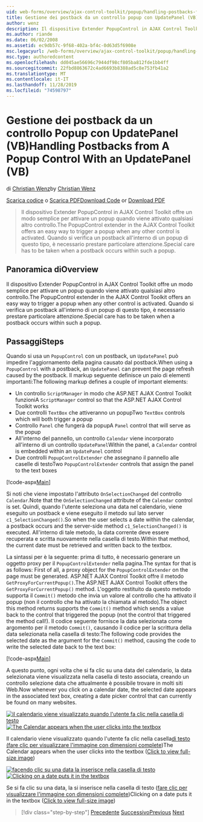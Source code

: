 ```yaml
---
uid: web-forms/overview/ajax-control-toolkit/popup/handling-postbacks-from-a-popup-control-with-an-updatepanel-vb
title: Gestione dei postback da un controllo popup con UpdatePanel (VB) | Microsoft Docs
author: wenz
description: Il dispositivo Extender PopupControl in AJAX Control Toolkit offre un modo semplice per attivare un popup quando viene attivato qualsiasi altro controllo. È necessario prestare particolare attenzione...
ms.author: riande
ms.date: 06/02/2008
ms.assetid: ec9db57c-9f68-402a-bf4c-0d63d5f6908e
msc.legacyurl: /web-forms/overview/ajax-control-toolkit/popup/handling-postbacks-from-a-popup-control-with-an-updatepanel-vb
msc.type: authoredcontent
ms.openlocfilehash: dd045ae56696c7944df98cf805ba812fde1bb4ff
ms.sourcegitcommit: 22fbd8863672c4ad6693b8388ad5c8e753fb41a2
ms.translationtype: MT
ms.contentlocale: it-IT
ms.lasthandoff: 11/28/2019
ms.locfileid: "74598797"
---
```

# <a name="handling-postbacks-from-a-popup-control-with-an-updatepanel-vb"></a><span data-ttu-id="46be0-104">Gestione dei postback da un controllo Popup con UpdatePanel (VB)</span><span class="sxs-lookup"><span data-stu-id="46be0-104">Handling Postbacks from A Popup Control With an UpdatePanel (VB)</span></span>

<span data-ttu-id="46be0-105">di [Christian Wenz](https://github.com/wenz)</span><span class="sxs-lookup"><span data-stu-id="46be0-105">by [Christian Wenz](https://github.com/wenz)</span></span>

<span data-ttu-id="46be0-106">[Scarica codice](https://download.microsoft.com/download/9/3/f/93f8daea-bebd-4821-833b-95205389c7d0/PopupControl2.vb.zip) o [Scarica PDF](https://download.microsoft.com/download/2/d/c/2dc10e34-6983-41d4-9c08-f78f5387d32b/popupcontrol2VB.pdf)</span><span class="sxs-lookup"><span data-stu-id="46be0-106">[Download Code](https://download.microsoft.com/download/9/3/f/93f8daea-bebd-4821-833b-95205389c7d0/PopupControl2.vb.zip) or [Download PDF](https://download.microsoft.com/download/2/d/c/2dc10e34-6983-41d4-9c08-f78f5387d32b/popupcontrol2VB.pdf)</span></span>

> <span data-ttu-id="46be0-107">Il dispositivo Extender PopupControl in AJAX Control Toolkit offre un modo semplice per attivare un popup quando viene attivato qualsiasi altro controllo.</span><span class="sxs-lookup"><span data-stu-id="46be0-107">The PopupControl extender in the AJAX Control Toolkit offers an easy way to trigger a popup when any other control is activated.</span></span> <span data-ttu-id="46be0-108">Quando si verifica un postback all'interno di un popup di questo tipo, è necessario prestare particolare attenzione.</span><span class="sxs-lookup"><span data-stu-id="46be0-108">Special care has to be taken when a postback occurs within such a popup.</span></span>

## <a name="overview"></a><span data-ttu-id="46be0-109">Panoramica di</span><span class="sxs-lookup"><span data-stu-id="46be0-109">Overview</span></span>

<span data-ttu-id="46be0-110">Il dispositivo Extender PopupControl in AJAX Control Toolkit offre un modo semplice per attivare un popup quando viene attivato qualsiasi altro controllo.</span><span class="sxs-lookup"><span data-stu-id="46be0-110">The PopupControl extender in the AJAX Control Toolkit offers an easy way to trigger a popup when any other control is activated.</span></span> <span data-ttu-id="46be0-111">Quando si verifica un postback all'interno di un popup di questo tipo, è necessario prestare particolare attenzione.</span><span class="sxs-lookup"><span data-stu-id="46be0-111">Special care has to be taken when a postback occurs within such a popup.</span></span>

## <a name="steps"></a><span data-ttu-id="46be0-112">Passaggi</span><span class="sxs-lookup"><span data-stu-id="46be0-112">Steps</span></span>

<span data-ttu-id="46be0-113">Quando si usa un `PopupControl` con un postback, un `UpdatePanel` può impedire l'aggiornamento della pagina causato dal postback.</span><span class="sxs-lookup"><span data-stu-id="46be0-113">When using a `PopupControl` with a postback, an `UpdatePanel` can prevent the page refresh caused by the postback.</span></span> <span data-ttu-id="46be0-114">Il markup seguente definisce un paio di elementi importanti:</span><span class="sxs-lookup"><span data-stu-id="46be0-114">The following markup defines a couple of important elements:</span></span>

- <span data-ttu-id="46be0-115">Un controllo `ScriptManager` in modo che ASP.NET AJAX Control Toolkit funzioni</span><span class="sxs-lookup"><span data-stu-id="46be0-115">A `ScriptManager` control so that the ASP.NET AJAX Control Toolkit works</span></span>
- <span data-ttu-id="46be0-116">Due controlli `TextBox` che attiveranno un popup</span><span class="sxs-lookup"><span data-stu-id="46be0-116">Two `TextBox` controls which will both trigger a popup</span></span>
- <span data-ttu-id="46be0-117">Controllo `Panel` che fungerà da popup</span><span class="sxs-lookup"><span data-stu-id="46be0-117">A `Panel` control that will serve as the popup</span></span>
- <span data-ttu-id="46be0-118">All'interno del pannello, un controllo `Calendar` viene incorporato all'interno di un controllo `UpdatePanel`</span><span class="sxs-lookup"><span data-stu-id="46be0-118">Within the panel, a `Calendar` control is embedded within an `UpdatePanel` control</span></span>
- <span data-ttu-id="46be0-119">Due controlli `PopupControlExtender` che assegnano il pannello alle caselle di testo</span><span class="sxs-lookup"><span data-stu-id="46be0-119">Two `PopupControlExtender` controls that assign the panel to the text boxes</span></span>

[!code-aspx[Main](handling-postbacks-from-a-popup-control-with-an-updatepanel-vb/samples/sample1.aspx)]

<span data-ttu-id="46be0-120">Si noti che viene impostato l'attributo `OnSelectionChanged` del controllo `Calendar`.</span><span class="sxs-lookup"><span data-stu-id="46be0-120">Note that the `OnSelectionChanged` attribute of the `Calendar` control is set.</span></span> <span data-ttu-id="46be0-121">Quindi, quando l'utente seleziona una data nel calendario, viene eseguito un postback e viene eseguito il metodo sul lato server `c1_SelectionChanged()`.</span><span class="sxs-lookup"><span data-stu-id="46be0-121">So when the user selects a date within the calendar, a postback occurs and the server-side method `c1_SelectionChanged()` is executed.</span></span> <span data-ttu-id="46be0-122">All'interno di tale metodo, la data corrente deve essere recuperata e scritta nuovamente nella casella di testo.</span><span class="sxs-lookup"><span data-stu-id="46be0-122">Within that method, the current date must be retrieved and written back to the textbox.</span></span>

<span data-ttu-id="46be0-123">La sintassi per è la seguente: prima di tutto, è necessario generare un oggetto proxy per il `PopupControlExtender` nella pagina.</span><span class="sxs-lookup"><span data-stu-id="46be0-123">The syntax for that is as follows: First of all, a proxy object for the `PopupControlExtender` on the page must be generated.</span></span> <span data-ttu-id="46be0-124">ASP.NET AJAX Control Toolkit offre il metodo `GetProxyForCurrentPopup()`.</span><span class="sxs-lookup"><span data-stu-id="46be0-124">The ASP.NET AJAX Control Toolkit offers the `GetProxyForCurrentPopup()` method.</span></span> <span data-ttu-id="46be0-125">L'oggetto restituito da questo metodo supporta il `Commit()` metodo che invia un valore al controllo che ha attivato il popup (non il controllo che ha attivato la chiamata al metodo).</span><span class="sxs-lookup"><span data-stu-id="46be0-125">The object this method returns supports the `Commit()` method which sends a value back to the control that triggered the popup (not the control that triggered the method call!).</span></span> <span data-ttu-id="46be0-126">Il codice seguente fornisce la data selezionata come argomento per il metodo `Commit()`, causando il codice per la scrittura della data selezionata nella casella di testo:</span><span class="sxs-lookup"><span data-stu-id="46be0-126">The following code provides the selected date as the argument for the `Commit()` method, causing the code to write the selected date back to the text box:</span></span>

[!code-aspx[Main](handling-postbacks-from-a-popup-control-with-an-updatepanel-vb/samples/sample2.aspx)]

<span data-ttu-id="46be0-127">A questo punto, ogni volta che si fa clic su una data del calendario, la data selezionata viene visualizzata nella casella di testo associata, creando un controllo selezione data che attualmente è possibile trovare in molti siti Web.</span><span class="sxs-lookup"><span data-stu-id="46be0-127">Now whenever you click on a calendar date, the selected date appears in the associated text box, creating a date picker control that can currently be found on many websites.</span></span>

<span data-ttu-id="46be0-128">[![il calendario viene visualizzato quando l'utente fa clic nella casella di testo](handling-postbacks-from-a-popup-control-with-an-updatepanel-vb/_static/image2.png)](handling-postbacks-from-a-popup-control-with-an-updatepanel-vb/_static/image1.png)</span><span class="sxs-lookup"><span data-stu-id="46be0-128">[![The Calendar appears when the user clicks into the textbox](handling-postbacks-from-a-popup-control-with-an-updatepanel-vb/_static/image2.png)](handling-postbacks-from-a-popup-control-with-an-updatepanel-vb/_static/image1.png)</span></span>

<span data-ttu-id="46be0-129">Il calendario viene visualizzato quando l'utente fa clic nella casella[di testo (fare clic per visualizzare l'immagine con dimensioni complete](handling-postbacks-from-a-popup-control-with-an-updatepanel-vb/_static/image3.png))</span><span class="sxs-lookup"><span data-stu-id="46be0-129">The Calendar appears when the user clicks into the textbox ([Click to view full-size image](handling-postbacks-from-a-popup-control-with-an-updatepanel-vb/_static/image3.png))</span></span>

<span data-ttu-id="46be0-130">[![facendo clic su una data la inserisce nella casella di testo](handling-postbacks-from-a-popup-control-with-an-updatepanel-vb/_static/image5.png)](handling-postbacks-from-a-popup-control-with-an-updatepanel-vb/_static/image4.png)</span><span class="sxs-lookup"><span data-stu-id="46be0-130">[![Clicking on a date puts it in the textbox](handling-postbacks-from-a-popup-control-with-an-updatepanel-vb/_static/image5.png)](handling-postbacks-from-a-popup-control-with-an-updatepanel-vb/_static/image4.png)</span></span>

<span data-ttu-id="46be0-131">Se si fa clic su una data, la si inserisce nella casella di testo ([fare clic per visualizzare l'immagine con dimensioni complete](handling-postbacks-from-a-popup-control-with-an-updatepanel-vb/_static/image6.png))</span><span class="sxs-lookup"><span data-stu-id="46be0-131">Clicking on a date puts it in the textbox ([Click to view full-size image](handling-postbacks-from-a-popup-control-with-an-updatepanel-vb/_static/image6.png))</span></span>

> [!div class="step-by-step"]
> <span data-ttu-id="46be0-132">[Precedente](using-multiple-popup-controls-vb.md)
> [Successivo](handling-postbacks-from-a-popup-control-without-an-updatepanel-vb.md)</span><span class="sxs-lookup"><span data-stu-id="46be0-132">[Previous](using-multiple-popup-controls-vb.md)
[Next](handling-postbacks-from-a-popup-control-without-an-updatepanel-vb.md)</span></span>

